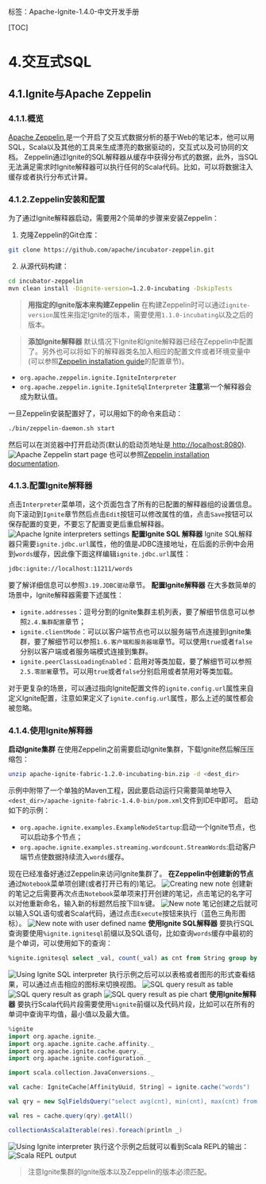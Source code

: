 ﻿标签：Apache-Ignite-1.4.0-中文开发手册

[TOC]
# 4.交互式SQL
## 4.1.Ignite与Apache Zeppelin
### 4.1.1.概览
[Apache Zeppelin](http://zeppelin.incubator.apache.org/),是一个开启了交互式数据分析的基于Web的笔记本，他可以用SQL，Scala以及其他的工具来生成漂亮的数据驱动的，交互式以及可协同的文档。
Zeppelin通过Ignite的SQL解释器从缓存中获得分布式的数据，此外，当SQL无法满足需求时Ignite解释器可以执行任何的Scala代码。比如，可以将数据注入缓存或者执行分布式计算。

### 4.1.2.Zeppelin安装和配置
为了通过Ignite解释器启动，需要用2个简单的步骤来安装Zeppelin：

 1. 克隆Zeppelin的Git仓库：
```bash
git clone https://github.com/apache/incubator-zeppelin.git
```
  2. 从源代码构建：
```bash
cd incubator-zeppelin
mvn clean install -Dignite-version=1.2.0-incubating -DskipTests
```

> **用指定的Ignite版本来构建Zeppelin**
在构建Zeppelin时可以通过`ignite-version`属性来指定Ignite的版本，需要使用`1.1.0-incubating`以及之后的版本。

> **添加Ignite解释器**
默认情况下Ignite和Ignite解释器已经在Zeppelin中配置了。另外也可以将如下的解释器类名加入相应的配置文件或者环境变量中(可以参照[Zeppelin installation guide](http://zeppelin.incubator.apache.org/docs/install/install.html)的配置章节)。

 - `org.apache.zeppelin.ignite.IgniteInterpreter`
 - `org.apache.zeppelin.ignite.IgniteSqlInterpreter`
**注意**第一个解释器会成为默认值。

一旦Zeppelin安装配置好了，可以用如下的命令来启动：
```bash
./bin/zeppelin-daemon.sh start
```
然后可以在浏览器中打开启动页(默认的启动页地址是[ http://localhost:8080](http://localhost:8080)).
![Apache Zeppelin start page](https://www.filepicker.io/api/file/3bHTJnpSvGiI2KEUIM6L)
也可以参照[Zeppelin installation documentation](http://zeppelin.incubator.apache.org/docs/install/install.html).

### 4.1.3.配置Ignite解释器
点击`Interpreter`菜单项，这个页面包含了所有的已配置的解释器组的设置信息。向下滚动到`Ignite`章节然后点击`Edit`按钮可以修改属性的值，点击`Save`按钮可以保存配置的变更，不要忘了配置变更后重启解释器。
![Apache Ignite interpreters settings](https://www.filepicker.io/api/file/vOhUlN7XRXiE0Gf5bPgC)
**配置Ignite SQL 解释器**
Ignite SQL解释器只需要`ignite.jdbc.url`属性，他的值是JDBC连接地址，在后面的示例中会用到`words`缓存，因此像下面这样编辑`ignite.jdbc.url`属性：
```bash
jdbc:ignite://localhost:11211/words
```
要了解详细信息可以参照`3.19.JDBC驱动`章节。
**配置Ignite解释器**
在大多数简单的场景中，Ignite解释器需要下述属性：

 - `ignite.addresses`：逗号分割的Ignite集群主机列表，要了解细节信息可以参照`2.4.集群配置`章节；
 - `ignite.clientMode`：可以以客户端节点也可以以服务端节点连接到Ignite集群，要了解细节可以参照`1.6.客户端和服务器端`章节。可以使用`true`或者`false`分别以客户端或者服务端模式连接到集群。
 - `ignite.peerClassLoadingEnabled`：启用对等类加载，要了解细节可以参照`2.5.零部署`章节。可以用`true`或者`false`分别启用或者禁用对等类加载。

对于更复杂的场景，可以通过指向Ignite配置文件的`ignite.config.url`属性来自定义Ignite配置，注意如果定义了`ignite.config.url`属性，那么上述的属性都会被忽略。

### 4.1.4.使用Ignite解释器
**启动Ignite集群**
在使用Zeppelin之前需要启动Ignite集群，下载Ignite然后解压压缩包：
```bash
unzip apache-ignite-fabric-1.2.0-incubating-bin.zip -d <dest_dir>
```
示例中附带了一个单独的Maven工程，因此要启动运行只需要简单地导入`<dest_dir>/apache-ignite-fabric-1.4.0-bin/pom.xml`文件到IDE中即可。
启动如下的示例：

 - `org.apache.ignite.examples.ExampleNodeStartup`:启动一个Ignite节点，也可以启动多个节点；
 - `org.apache.ignite.examples.streaming.wordcount.StreamWords`:启动客户端节点使数据持续流入`words`缓存。

现在已经准备好通过Zeppelin来访问Ignite集群了。
**在Zeppelin中创建新的节点**
通过`Notebook`菜单项创建(或者打开已有的)笔记。
![Creating new note](https://www.filepicker.io/api/file/pF9Q8948SeOG7GPtyH0v)
创建新的笔记之后需要再次点击`Notebook`菜单项来打开创建的笔记，点击笔记的名字可以对他重新命名，输入新的标题然后按下`回车`键。
![New note](https://www.filepicker.io/api/file/Maj9hwbjSpi0GrTDqfeE)
笔记创建之后就可以输入SQL语句或者Scala代码，通过点击`Execute`按钮来执行（蓝色三角形图标）。
![New note with user defined name](https://www.filepicker.io/api/file/oOQjImXzTlGlImyEwbxx)
**使用Ignite SQL解释器**
要执行SQL查询要使用`%ignite.ignitesql`前缀以及SQL语句，比如查询`words`缓存中最初的是个单词，可以使用如下的查询：
```sql
%ignite.ignitesql select _val, count(_val) as cnt from String group by _val order by cnt desc limit 10
```
![Using Ignite SQL interpreter](https://www.filepicker.io/api/file/NRcgOAoyT0OXinq2qpeb)
执行示例之后可以以表格或者图形的形式查看结果，可以通过点击相应的图标来切换视图。
![SQL query result as table](https://www.filepicker.io/api/file/0xedliKRxinxivxgHwcC)
![SQL query result as graph](https://www.filepicker.io/api/file/7ZwjGd0ZTUm02yY3Mmig)
![SQL query result as pie chart](https://www.filepicker.io/api/file/vGib202NTiaQkpxyvH5q)
**使用Ignite解释器**
要执行Scala代码片段需要使用`%ignite`前缀以及代码片段，比如可以在所有的单词中查询平均值，最小值以及最大值。
```scala
%ignite
import org.apache.ignite._
import org.apache.ignite.cache.affinity._
import org.apache.ignite.cache.query._
import org.apache.ignite.configuration._

import scala.collection.JavaConversions._

val cache: IgniteCache[AffinityUuid, String] = ignite.cache("words")

val qry = new SqlFieldsQuery("select avg(cnt), min(cnt), max(cnt) from (select count(_val) as cnt from String group by _val)", true)

val res = cache.query(qry).getAll()

collectionAsScalaIterable(res).foreach(println _)
```

![Using Ignite interpreter](https://www.filepicker.io/api/file/NdEH40jSLGaEML8LD5lw)
执行这个示例之后就可以看到Scala REPL的输出：
![Scala REPL output](https://www.filepicker.io/api/file/DsaHrKE3QKCPHNSVSmLO)

> 注意Ignite集群的Ignite版本以及Zeppelin的版本必须匹配。